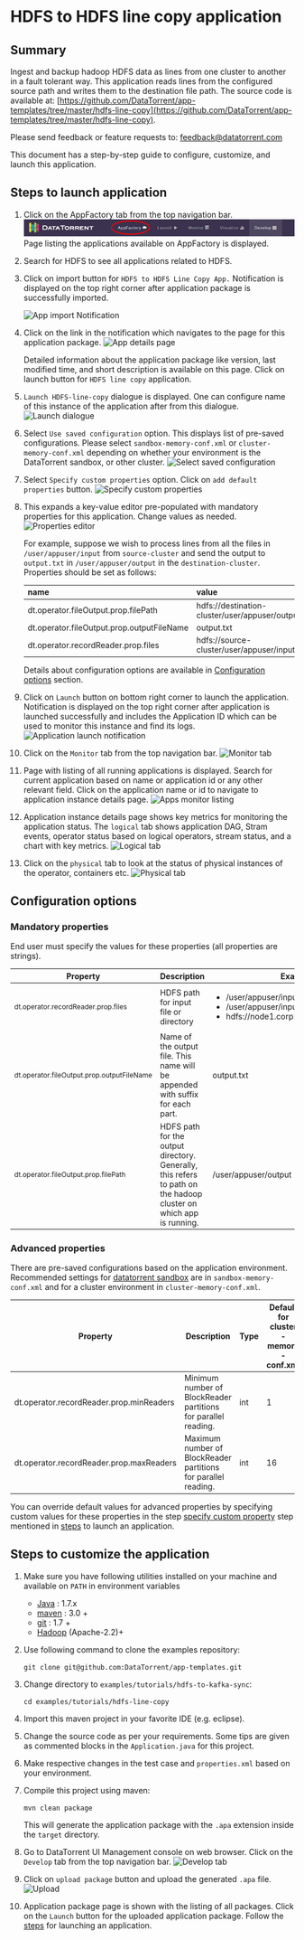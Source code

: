 # HDFS to HDFS line copy application

## Summary

Ingest and backup hadoop HDFS data as lines from one cluster to another in a fault tolerant way. This application reads lines from the configured source path and writes them to the destination file path. The source code is available at: [https://github.com/DataTorrent/app-templates/tree/master/hdfs-line-copy](https://github.com/DataTorrent/app-templates/tree/master/hdfs-line-copy).

Please send feedback or feature requests to: [feedback@datatorrent.com](mailto:feedback@datatorrent.com)

This document has a step-by-step guide to configure, customize, and launch this application.

## <a name="steps_to_launch"></a>Steps to launch application

1. Click on the AppFactory tab from the top navigation bar.
   ![AppHub link from top navigation bar](images/common/apphub_link.png)
   Page listing the applications available on AppFactory is displayed. 
1. Search for HDFS to see all applications related to HDFS.
1. Click on import button for `HDFS to HDFS Line Copy App.` Notification is displayed on the top right corner after application package is successfully imported.

   ![App import Notification](images/hdfs-line-copy/import-notification.png)

1. Click on the link in the notification which navigates to the page for this application package.
   ![App details page](images/hdfs-line-copy/app-details-page.png)

    Detailed information about the application package like version, last modified time, and short description is available on this page. Click on launch button for `HDFS line copy`
   application.

1. <a name="launch-dialogue"></a>`Launch HDFS-line-copy` dialogue is displayed. One can configure name of this instance of the application after from this dialogue.
   ![Launch dialogue](images/hdfs-line-copy/launch.png)

1. Select `Use saved configuration` option. This displays list of pre-saved configurations.
Please select `sandbox-memory-conf.xml` or `cluster-memory-conf.xml` depending on whether
your environment is the DataTorrent sandbox, or other cluster.
   ![Select saved configuration](images/hdfs-line-copy/saved-conf.png)

1. Select `Specify custom properties` option. Click on `add default properties` button.
   ![Specify custom properties](images/hdfs-line-copy/specify-custom.png)

1. This expands a key-value editor pre-populated with mandatory properties for this application. Change values as needed.
   ![Properties editor](images/hdfs-line-copy/property-editor.png)

    <a name="property-editor"></a>For example, suppose we wish to process lines from all the files in `/user/appuser/input` from `source-cluster` and send the output to `output.txt` in `/user/appuser/output` in the `destination-cluster`. Properties should be set as follows:

    |name|value|
    |-|-|
    |dt.operator.fileOutput.prop.filePath|hdfs://destination-cluster/user/appuser/output|
    |dt.operator.fileOutput.prop.outputFileName|output.txt|
    |dt.operator.recordReader.prop.files|hdfs://source-cluster/user/appuser/input|

    Details about configuration options are available in [Configuration options](#configuration_options) section.

1. Click on `Launch` button on bottom right corner to launch the application.
Notification is displayed on the top right corner after application is launched successfully and includes the Application ID which can be used to monitor this instance and find its logs.
   ![Application launch notification](images/common/app_launch_notification.png)

1. Click on the `Monitor` tab from the top navigation bar.
   ![Monitor tab](images/common/monitor_link.png)

1. Page with listing of all running applications is displayed. Search for current application based on name or application id or any other relevant field. Click on the application name or id to navigate to application instance details page.
   ![Apps monitor listing](images/common/apps_monitor_listing.png)

1. Application instance details page shows key metrics for monitoring the application status. The `logical` tab shows application DAG, Stram events, operator status based on logical operators, stream status, and a chart with key metrics.
   ![Logical tab](images/hdfs-line-copy/logical.png)

1. Click on the `physical` tab to look at the status of physical instances of the operator, containers etc.
   ![Physical tab](images/hdfs-line-copy/physical.png)

## <a name="configuration_options">Configuration options</a>

### Mandatory properties
End user must specify the values for these properties (all properties are strings).

|Property|Description|Example|
|-|-|-|
|<p style="font-size:12px">dt.operator.recordReader.prop.files|HDFS path for input file or directory|<ul><li>/user/appuser/input/directory1</li><li>/user/appuser/input/file2.log</li><li>hdfs://node1.corp1.com/user/user1/input</li></ul>|
|<p style="font-size:12px">dt.operator.fileOutput.prop.outputFileName|Name of the output file. This name will be appended with suffix for each part.|output.txt|
|<p style="font-size:12px">dt.operator.fileOutput.prop.filePath|HDFS path for the output directory. Generally, this refers to path on the hadoop cluster on which app is running.|/user/appuser/output|

### Advanced properties
There are pre-saved configurations based on the application environment. Recommended settings for [datatorrent sandbox](https://www.datatorrent.com/download/datatorrent-rts-sandbox-edition-download/) are in `sandbox-memory-conf.xml` and for a cluster environment in `cluster-memory-conf.xml`.

|Property|Description|Type|Default for<br/> cluster<br/>-memory<br/>-conf.xml|Default for<br/>sandbox<br/>-memory<br/>-conf.xml
|-|-|-|-|-|
|dt.operator.recordReader.prop.minReaders|Minimum number of BlockReader partitions for parallel reading.|int|1|1|
|dt.operator.recordReader.prop.maxReaders|Maximum number of BlockReader partitions for parallel reading.|int|16|1|

You can override default values for advanced properties by specifying custom values for these properties in the step [specify custom property](#property-editor) step mentioned in [steps](#steps_to_launch) to launch an application.

## Steps to customize the application

1. Make sure you have following utilities installed on your machine and available on `PATH` in environment variables
    - [Java](https://www.java.com/en/download/manual.jsp) : 1.7.x
    - [maven](http://maven.apache.org/download.cgi) : 3.0 +
    - [git](https://git-scm.com/book/en/v2/Getting-Started-Installing-Git) : 1.7 +
    - [Hadoop]( http://www.michael-noll.com/tutorials/running-hadoop-on-ubuntu-linux-single-node-cluster/) (Apache-2.2)+

1.  Use following command to clone the examples repository:

    ```
    git clone git@github.com:DataTorrent/app-templates.git
    ```

1. Change directory to `examples/tutorials/hdfs-to-kafka-sync`:

    ```
    cd examples/tutorials/hdfs-line-copy
    ```

1. Import this maven project in your favorite IDE (e.g. eclipse).

1. Change the source code as per your requirements. Some tips are given as commented blocks in the `Application.java` for this project.

1. Make respective changes in the test case and `properties.xml` based on your environment.

1. Compile this project using maven:

    ```
    mvn clean package
    ```

    This will generate the application package with the `.apa` extension inside the `target` directory.

1. Go to DataTorrent UI Management console on web browser. Click on the `Develop` tab from the top navigation bar.
   ![Develop tab](images/common/develop_link.png)

1. Click on `upload package` button and upload the generated `.apa` file.
   ![Upload](images/common/upload.png)

1. Application package page is shown with the listing of all packages. Click on the `Launch` button for the uploaded application package. Follow the [steps](#launch-dialogue) for launching an application.
